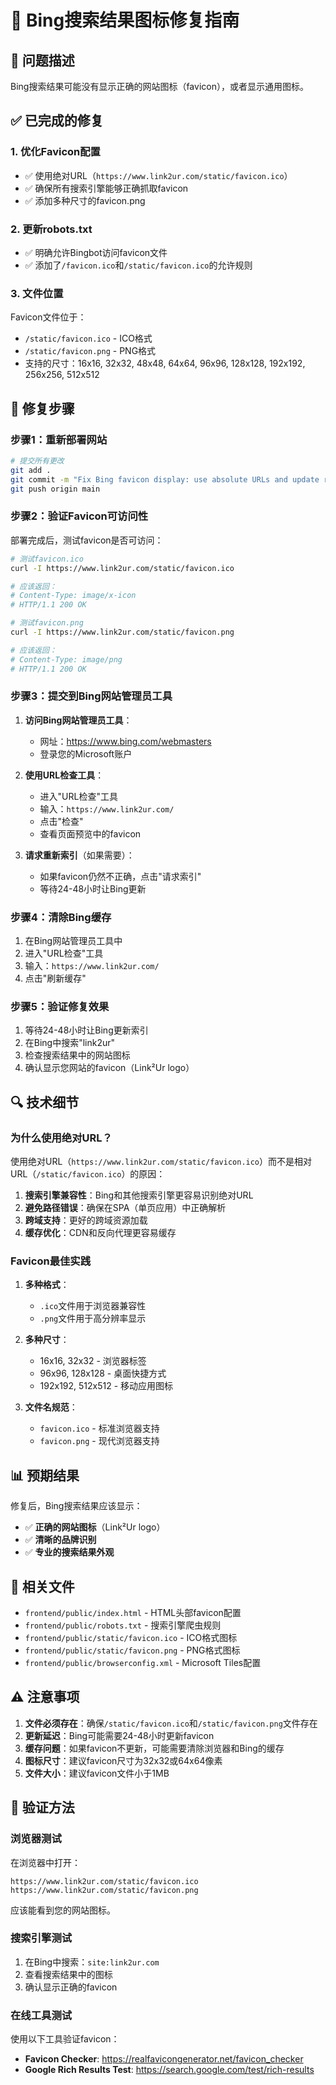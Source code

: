 # 🔧 Bing搜索结果图标修复指南

## 🚨 **问题描述**

Bing搜索结果可能没有显示正确的网站图标（favicon），或者显示通用图标。

## ✅ **已完成的修复**

### 1. **优化Favicon配置**
- ✅ 使用绝对URL（`https://www.link2ur.com/static/favicon.ico`）
- ✅ 确保所有搜索引擎能够正确抓取favicon
- ✅ 添加多种尺寸的favicon.png

### 2. **更新robots.txt**
- ✅ 明确允许Bingbot访问favicon文件
- ✅ 添加了`/favicon.ico`和`/static/favicon.ico`的允许规则

### 3. **文件位置**
Favicon文件位于：
- `/static/favicon.ico` - ICO格式
- `/static/favicon.png` - PNG格式
- 支持的尺寸：16x16, 32x32, 48x48, 64x64, 96x96, 128x128, 192x192, 256x256, 512x512

## 🚀 **修复步骤**

### 步骤1：重新部署网站
```bash
# 提交所有更改
git add .
git commit -m "Fix Bing favicon display: use absolute URLs and update robots.txt"
git push origin main
```

### 步骤2：验证Favicon可访问性

部署完成后，测试favicon是否可访问：

```bash
# 测试favicon.ico
curl -I https://www.link2ur.com/static/favicon.ico

# 应该返回：
# Content-Type: image/x-icon
# HTTP/1.1 200 OK

# 测试favicon.png
curl -I https://www.link2ur.com/static/favicon.png

# 应该返回：
# Content-Type: image/png
# HTTP/1.1 200 OK
```

### 步骤3：提交到Bing网站管理员工具

1. **访问Bing网站管理员工具**：
   - 网址：https://www.bing.com/webmasters
   - 登录您的Microsoft账户

2. **使用URL检查工具**：
   - 进入"URL检查"工具
   - 输入：`https://www.link2ur.com/`
   - 点击"检查"
   - 查看页面预览中的favicon

3. **请求重新索引**（如果需要）：
   - 如果favicon仍然不正确，点击"请求索引"
   - 等待24-48小时让Bing更新

### 步骤4：清除Bing缓存

1. 在Bing网站管理员工具中
2. 进入"URL检查"工具
3. 输入：`https://www.link2ur.com/`
4. 点击"刷新缓存"

### 步骤5：验证修复效果

1. 等待24-48小时让Bing更新索引
2. 在Bing中搜索"link2ur"
3. 检查搜索结果中的网站图标
4. 确认显示您网站的favicon（Link²Ur logo）

## 🔍 **技术细节**

### **为什么使用绝对URL？**

使用绝对URL（`https://www.link2ur.com/static/favicon.ico`）而不是相对URL（`/static/favicon.ico`）的原因：

1. **搜索引擎兼容性**：Bing和其他搜索引擎更容易识别绝对URL
2. **避免路径错误**：确保在SPA（单页应用）中正确解析
3. **跨域支持**：更好的跨域资源加载
4. **缓存优化**：CDN和反向代理更容易缓存

### **Favicon最佳实践**

1. **多种格式**：
   - `.ico`文件用于浏览器兼容性
   - `.png`文件用于高分辨率显示

2. **多种尺寸**：
   - 16x16, 32x32 - 浏览器标签
   - 96x96, 128x128 - 桌面快捷方式
   - 192x192, 512x512 - 移动应用图标

3. **文件名规范**：
   - `favicon.ico` - 标准浏览器支持
   - `favicon.png` - 现代浏览器支持

## 📊 **预期结果**

修复后，Bing搜索结果应该显示：
- ✅ **正确的网站图标**（Link²Ur logo）
- ✅ **清晰的品牌识别**
- ✅ **专业的搜索结果外观**

## 🔗 **相关文件**

- `frontend/public/index.html` - HTML头部favicon配置
- `frontend/public/robots.txt` - 搜索引擎爬虫规则
- `frontend/public/static/favicon.ico` - ICO格式图标
- `frontend/public/static/favicon.png` - PNG格式图标
- `frontend/public/browserconfig.xml` - Microsoft Tiles配置

## ⚠️ **注意事项**

1. **文件必须存在**：确保`/static/favicon.ico`和`/static/favicon.png`文件存在
2. **更新延迟**：Bing可能需要24-48小时更新favicon
3. **缓存问题**：如果favicon不更新，可能需要清除浏览器和Bing的缓存
4. **图标尺寸**：建议favicon尺寸为32x32或64x64像素
5. **文件大小**：建议favicon文件小于1MB

## 🎯 **验证方法**

### **浏览器测试**
在浏览器中打开：
```
https://www.link2ur.com/static/favicon.ico
https://www.link2ur.com/static/favicon.png
```

应该能看到您的网站图标。

### **搜索引擎测试**
1. 在Bing中搜索：`site:link2ur.com`
2. 查看搜索结果中的图标
3. 确认显示正确的favicon

### **在线工具测试**
使用以下工具验证favicon：
- **Favicon Checker**: https://realfavicongenerator.net/favicon_checker
- **Google Rich Results Test**: https://search.google.com/test/rich-results
